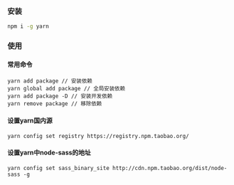 ### 安装

```bash
npm i -g yarn
```

### 使用

#### 常用命令

```
yarn add package // 安装依赖
yarn global add package // 全局安装依赖
yarn add package -D // 安装开发依赖
yarn remove package // 移除依赖
```

#### 设置yarn国内源

```
yarn config set registry https://registry.npm.taobao.org/
```

#### 设置yarn中node-sass的地址

```
yarn config set sass_binary_site http://cdn.npm.taobao.org/dist/node-sass -g
```